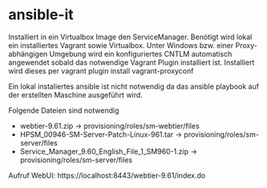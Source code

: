 # ansible-it

Installiert in ein Virtualbox Image den ServiceManager. Benötigt wird lokal ein installiertes Vagrant sowie Virtualbox.
Unter Windows bzw. einer Proxy-abhängigen Umgebung wird ein konfiguriertes CNTLM automatisch angewendet sobald das notwendige Vagrant Plugin installiert ist.
Installiert wird dieses per
    vagrant plugin install vagrant-proxyconf

Ein lokal instaliertes ansible ist nicht notwendig da das ansible playbook auf der erstellten Maschine ausgeführt wird.

Folgende Dateien sind notwendig

* webtier-9.61.zip -> provisioning/roles/sm-webtier/files
* HPSM_00946-SM-Server-Patch-Linux-961.tar -> provisioning/roles/sm-server/files
* Service_Manager_9.60_English_File_1_SM960-1.zip -> provisioning/roles/sm-server/files

Aufruf WebUI: https://localhost:8443/webtier-9.61/index.do
